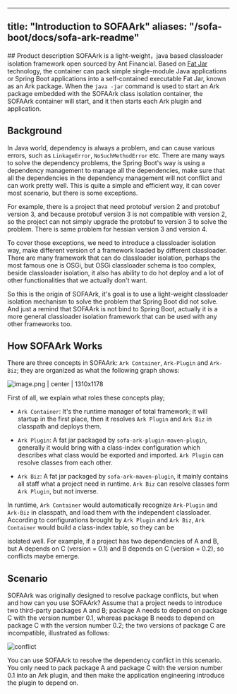 
---

title: "Introduction to SOFAArk"
aliases: "/sofa-boot/docs/sofa-ark-readme"
---

﻿## Product description
SOFAArk is a light-weight，java based classloader isolation framework
open sourced by Ant Financial. Based on  [Fat Jar](https://docs.spring.io/spring-boot/docs/current/reference/html/executable-jar.html#executable-jar-jar-file-structure) technology, the container can pack simple single-module Java applications or Spring Boot applications into a self-contained executable Fat Jar, known as an Ark package. When the `java -jar` command is used to start an Ark package embedded with the SOFAArk class isolation container, the SOFAArk container will start, and it then starts each Ark plugin and application.

## Background

In Java world, dependency is always a problem, and can cause various errors, such as `LinkageError`, `NoSuchMethodError` etc. There are many ways to solve the dependency problems, the Spring Boot's way is using a dependency management to manage all the dependencies, make sure that all the dependencies in the dependency management will not conflict and can work pretty well. This is quite a simple and efficient way, it can cover most scenario, but there is some exceptions.

For example, there is a project that need protobuf version 2 and protobuf version 3, and because protobuf version 3 is not compatible with version 2, so the project can not simply upgrade the protobuf to version 3 to solve the problem. There is same problem for hessian version 3 and version 4.

To cover those exceptions, we need to introduce a classloader isolation way, make different version of a framework loaded by different classloader. There are many framework that can do classloader isolation, perhaps the most famous one is OSGi, but OSGi classloader schema is too complex, beside classloader isolation, it also has ability to do hot deploy and a lot of other functionalities that we actually don't want.

So this is the origin of SOFAArk, it's goal is to use a light-weight classloader isolation mechanism to solve the problem that Spring Boot did not solve. And just a remind that SOFAArk is not bind to Spring Boot, actually it is a more general classloader isolation framework that can be used with any other frameworks too.

## How SOFAArk Works

There are three concepts in SOFAArk: `Ark Container`, `Ark-Plugin` and `Ark-Biz`; they are organized as what the following graph shows:

![image.png | center | 1310x1178](https://cdn.yuque.com/lark/2018/png/590/1523868989241-f50695ed-dca0-4bf7-a6a9-afe07c2ade76.png)

First of all, we explain what roles these concepts play;

+ `Ark Container`: It's the runtime manager of total framework; it will startup in the first place, then it resolves `Ark Plugin` and `Ark Biz` in classpath and deploys them.

+ `Ark Plugin`: A fat jar packaged by `sofa-ark-plugin-maven-plugin`, generally it would bring with a class-index configuration which describes what class would be exported and imported. `Ark Plugin` can resolve classes from each other.

+ `Ark Biz`: A fat jar packaged by `sofa-ark-maven-plugin`, it mainly contains all staff what a project need in runtime. `Ark Biz` can resolve classes form `Ark Plugin`, but not inverse.

In runtime, `Ark Container` would automatically recognize `Ark-Plugin` and `Ark-Biz` in classpath, and load them with the independent classloader. According to configurations brought by `Ark Plugin` and `Ark Biz`, `Ark Container` would build a class-index table, so they can be

isolated well. For example, if a project has two dependencies of A and B, but A depends on C (version = 0.1) and B depends on C (version = 0.2), so conflicts maybe emerge.

## Scenario

SOFAArk was originally designed to resolve package conflicts, but when and how can you use SOFAArk? Assume that a project needs to introduce two third-party packages A and B; package A needs to depend on package C with the version number 0.1, whereas package B needs to depend on package C with the version number 0.2; the two versions of package C are incompatible, illustrated as follows:

![conflict](https://cdn.yuque.com/lark/2018/png/590/1523868150329-41ea3982-4783-49b0-a1e6-ffffddbe0886.png)

You can use SOFAArk to resolve the dependency conflict in this scenario. You only need to pack package A and package C with the version number 0.1 into an Ark plugin, and then make the application engineering introduce the plugin to depend on.
